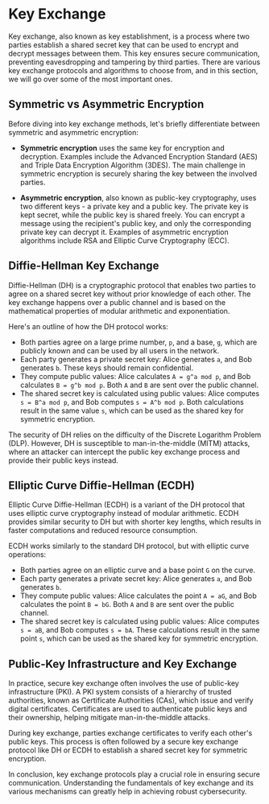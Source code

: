 # Key Exchange

Key exchange, also known as key establishment, is a process where two parties establish a shared secret key that can be used to encrypt and decrypt messages between them. This key ensures secure communication, preventing eavesdropping and tampering by third parties. There are various key exchange protocols and algorithms to choose from, and in this section, we will go over some of the most important ones.

## Symmetric vs Asymmetric Encryption

Before diving into key exchange methods, let's briefly differentiate between symmetric and asymmetric encryption:

* **Symmetric encryption** uses the same key for encryption and decryption. Examples include the Advanced Encryption Standard (AES) and Triple Data Encryption Algorithm (3DES). The main challenge in symmetric encryption is securely sharing the key between the involved parties.

* **Asymmetric encryption**, also known as public-key cryptography, uses two different keys - a private key and a public key. The private key is kept secret, while the public key is shared freely. You can encrypt a message using the recipient's public key, and only the corresponding private key can decrypt it. Examples of asymmetric encryption algorithms include RSA and Elliptic Curve Cryptography (ECC).

## Diffie-Hellman Key Exchange

Diffie-Hellman (DH) is a cryptographic protocol that enables two parties to agree on a shared secret key without prior knowledge of each other. The key exchange happens over a public channel and is based on the mathematical properties of modular arithmetic and exponentiation.

Here's an outline of how the DH protocol works:

- Both parties agree on a large prime number, `p`, and a base, `g`, which are publicly known and can be used by all users in the network.
- Each party generates a private secret key: Alice generates `a`, and Bob generates `b`. These keys should remain confidential.
- They compute public values: Alice calculates `A = g^a mod p`, and Bob calculates `B = g^b mod p`. Both `A` and `B` are sent over the public channel.
- The shared secret key is calculated using public values: Alice computes `s = B^a mod p`, and Bob computes `s = A^b mod p`. Both calculations result in the same value `s`, which can be used as the shared key for symmetric encryption.

The security of DH relies on the difficulty of the Discrete Logarithm Problem (DLP). However, DH is susceptible to man-in-the-middle (MITM) attacks, where an attacker can intercept the public key exchange process and provide their public keys instead.

## Elliptic Curve Diffie-Hellman (ECDH)

Elliptic Curve Diffie-Hellman (ECDH) is a variant of the DH protocol that uses elliptic curve cryptography instead of modular arithmetic. ECDH provides similar security to DH but with shorter key lengths, which results in faster computations and reduced resource consumption.

ECDH works similarly to the standard DH protocol, but with elliptic curve operations:

- Both parties agree on an elliptic curve and a base point `G` on the curve.
- Each party generates a private secret key: Alice generates `a`, and Bob generates `b`.
- They compute public values: Alice calculates the point `A = aG`, and Bob calculates the point `B = bG`. Both `A` and `B` are sent over the public channel.
- The shared secret key is calculated using public values: Alice computes `s = aB`, and Bob computes `s = bA`. These calculations result in the same point `s`, which can be used as the shared key for symmetric encryption.

## Public-Key Infrastructure and Key Exchange

In practice, secure key exchange often involves the use of public-key infrastructure (PKI). A PKI system consists of a hierarchy of trusted authorities, known as Certificate Authorities (CAs), which issue and verify digital certificates. Certificates are used to authenticate public keys and their ownership, helping mitigate man-in-the-middle attacks.

During key exchange, parties exchange certificates to verify each other's public keys. This process is often followed by a secure key exchange protocol like DH or ECDH to establish a shared secret key for symmetric encryption.

In conclusion, key exchange protocols play a crucial role in ensuring secure communication. Understanding the fundamentals of key exchange and its various mechanisms can greatly help in achieving robust cybersecurity.